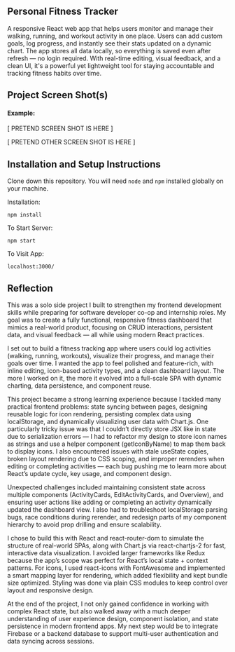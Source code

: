 ## Personal Fitness Tracker

A responsive React web app that helps users monitor and manage their walking, running, and workout activity in one place. Users can add custom goals, log progress, and instantly see their stats updated on a dynamic chart. The app stores all data locally, so everything is saved even after refresh — no login required. With real-time editing, visual feedback, and a clean UI, it's a powerful yet lightweight tool for staying accountable and tracking fitness habits over time.

## Project Screen Shot(s)

#### Example:   

[ PRETEND SCREEN SHOT IS HERE ]

[ PRETEND OTHER SCREEN SHOT IS HERE ]

## Installation and Setup Instructions

Clone down this repository. You will need `node` and `npm` installed globally on your machine.  

Installation:

`npm install`  

To Start Server:

`npm start`  

To Visit App:

`localhost:3000/`  

## Reflection

This was a solo side project I built to strengthen my frontend development skills while preparing for software developer co-op and internship roles. My goal was to create a fully functional, responsive fitness dashboard that mimics a real-world product, focusing on CRUD interactions, persistent data, and visual feedback — all while using modern React practices.

I set out to build a fitness tracking app where users could log activities (walking, running, workouts), visualize their progress, and manage their goals over time. I wanted the app to feel polished and feature-rich, with inline editing, icon-based activity types, and a clean dashboard layout. The more I worked on it, the more it evolved into a full-scale SPA with dynamic charting, data persistence, and component reuse.

This project became a strong learning experience because I tackled many practical frontend problems: state syncing between pages, designing reusable logic for icon rendering, persisting complex data using localStorage, and dynamically visualizing user data with Chart.js. One particularly tricky issue was that I couldn’t directly store JSX like <FaWalking /> in state due to serialization errors — I had to refactor my design to store icon names as strings and use a helper component (getIconByName) to map them back to display icons. I also encountered issues with stale useState copies, broken layout rendering due to CSS scoping, and improper rerenders when editing or completing activities — each bug pushing me to learn more about React’s update cycle, key usage, and component design.

Unexpected challenges included maintaining consistent state across multiple components (ActivityCards, EditActivityCards, and Overview), and ensuring user actions like adding or completing an activity dynamically updated the dashboard view. I also had to troubleshoot localStorage parsing bugs, race conditions during rerender, and redesign parts of my component hierarchy to avoid prop drilling and ensure scalability.

I chose to build this with React and react-router-dom to simulate the structure of real-world SPAs, along with Chart.js via react-chartjs-2 for fast, interactive data visualization. I avoided larger frameworks like Redux because the app’s scope was perfect for React’s local state + context patterns. For icons, I used react-icons with FontAwesome and implemented a smart mapping layer for rendering, which added flexibility and kept bundle size optimized. Styling was done via plain CSS modules to keep control over layout and responsive design.

At the end of the project, I not only gained confidence in working with complex React state, but also walked away with a much deeper understanding of user experience design, component isolation, and state persistence in modern frontend apps. My next step would be to integrate Firebase or a backend database to support multi-user authentication and data syncing across sessions.
